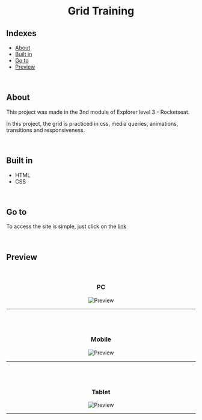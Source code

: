 <h1 align="center">
Grid Training
</h1>

## Indexes

- [About](#about)
- [Built in](#built_in)
- [Go to](#go_to)
- [Preview](#preview)

<br>

## About <a name = "about"></a>

This project was made in the 3nd module of Explorer level 3 - Rocketseat.

In this project, the grid is practiced in css, media queries, animations, transitions and responsiveness.

<br>

## Built in <a name = "built_in"></a>

- HTML
- CSS

<br>

## Go to <a name = "go_to"></a>

To access the site is simple, just click on the <a href = "#">link</a>

<br>

## Preview <a name = "preview"></a>

<div align="center">

  <br>

### PC

![Preview](image/PC.png)

  <hr><br><br>

### Mobile

![Preview](image/Mobile.png)

  <hr><br><br>

### Tablet

![Preview](image/Tablet.png)

  <hr>

</div>